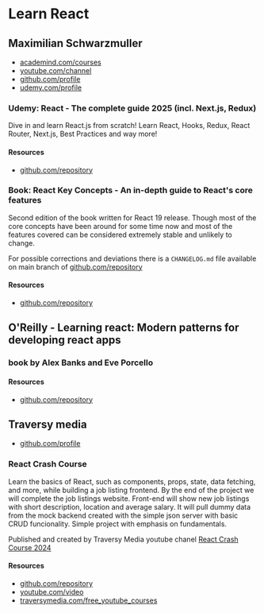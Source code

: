 # Learn React

## Maximilian Schwarzmuller

- [academind.com/courses](https://academind.com/)
- [youtube.com/channel](https://www.youtube.com/@maximilian-schwarzmueller)
- [github.com/profile](https://github.com/maxschwarzmueller)
- [udemy.com/profile](https://www.udemy.com/user/maximilian-schwarzmuller)

### Udemy: React - The complete guide 2025 (incl. Next.js, Redux)

Dive in and learn React.js from scratch! Learn React, Hooks, Redux, React Router, Next.js, Best Practices and way more!

#### Resources

- [github.com/repository](https://github.com/academind/react-complete-guide-course-resources)

### Book: React Key Concepts - An in-depth guide to React's core features

Second edition of the book written for React 19 release. Though most of the core concepts have been around for some time now and most of the features covered can be considered extremely stable and unlikely to change.

For possible corrections and deviations there is a `CHANGELOG.md` file available on main branch of [github.com/repository](https://github.com/mschwarzmueller/book-react-key-concepts-e2/blob/main)

#### Resources

- [github.com/repository](https://github.com/mschwarzmueller/book-react-key-concepts-e2)


## O'Reilly - Learning react: Modern patterns for developing react apps

### book by Alex Banks and Eve Porcello

#### Resources

- [github.com/repository](https://github.com/MorphZG/learn_code/tree/main/book%20modern_fullstack_react)

## Traversy media

- [github.com/profile](https://github.com/bradtraversy)

### React Crash Course

Learn the basics of React, such as components, props, state, data fetching, and more, while building a job listing frontend. By the end of the project we will complete the job listings website. Front-end will show new job listings with short description, location and average salary. It will pull dummy data from the mock backend created with the simple json server with basic CRUD funcionality. Simple project with emphasis on fundamentals.

Published and created by Traversy Media youtube chanel [React Crash Course 2024](https://www.youtube.com/watch?v=LDB4uaJ87e0)

#### Resources

- [github.com/repository](https://github.com/bradtraversy/react-crash-2024)
- [youtube.com/video](https://www.youtube.com/watch?v=LDB4uaJ87e0)
- [traversymedia.com/free_youtube_courses](https://www.traversymedia.com/#section-1672491685391)

